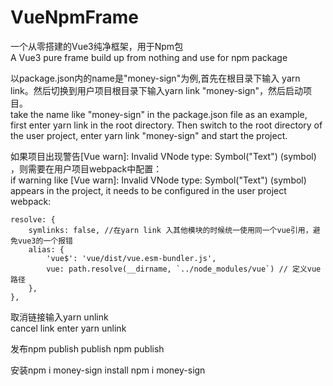 # VueNpmFrame

一个从零搭建的Vue3纯净框架，用于Npm包 <br/>
A Vue3 pure frame build up from nothing and use for npm package

以package.json内的name是"money-sign"为例,首先在根目录下输入 yarn link。然后切换到用户项目根目录下输入yarn link "money-sign"，然后启动项目。<br/>
take the name like "money-sign" in the package.json file as an example, first enter yarn link in the root directory. Then switch to the root directory of the user project, enter yarn link "money-sign" and start the project.


如果项目出现警告[Vue warn]: Invalid VNode type: Symbol("Text") (symbol) ，则需要在用户项目webpack中配置：<br/>
if warning like [Vue warn]: Invalid VNode type: Symbol("Text") (symbol) appears in the project, it needs to be configured in the user project webpack:

    resolve: {
        symlinks: false, //在yarn link 入其他模块的时候统一使用同一个vue引用，避免vue3的一个报错
        alias: {
            'vue$': 'vue/dist/vue.esm-bundler.js',
            vue: path.resolve(__dirname, `../node_modules/vue`) // 定义vue路径
        },
    },

取消链接输入yarn unlink<br/>
cancel link enter yarn unlink 

发布npm publish
publish npm publish

安装npm i money-sign
install npm i money-sign